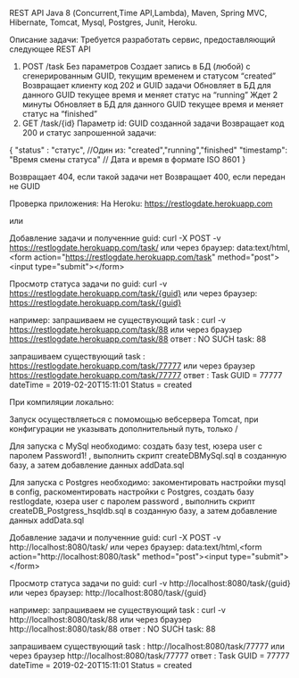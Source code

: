 
 REST API
 Java 8 (Сoncurrent,Time API,Lambda),
 Maven,
 Spring MVC,
 Hibernate,
 Tomcat,
 Mysql,
 Postgres,
 Junit,
 Heroku.

Описание задачи:
Требуется разработать сервис, предоставляющий следующее REST API
1. POST /task
Без параметров
Создает запись в БД (любой) c сгенерированным GUID, текущим временем и
статусом “created”
Возвращает клиенту код 202 и GUID задачи 
Обновляет в БД для данного GUID текущее время и меняет статус на “running”
Ждет 2 минуты
Обновляет в БД для данного GUID текущее время и меняет статус на
“finished”
2. GET /task/{id}
Параметр id: GUID созданной задачи
Возвращает код 200 и статус запрошенной задачи:

{
"status" : "статус", //Один из: "created","running","finished"
"timestamp": "Время смены статуса" // Дата и время в формате ISO 8601
}

Возвращает 404, если такой задачи нет
Возвращает 400, если передан не GUID

Проверка приложения:
На Heroku: https://restlogdate.herokuapp.com

или

Добавление задачи и полученние guid:
curl -X POST -v https://restlogdate.herokuapp.com/task/
 или через браузер: 
data:text/html,&lt;form action="https://restlogdate.herokuapp.com/task" method="post"&gt;&lt;input type="submit"&gt;&lt;/form&gt;

Просмотр статуса задачи по guid:
curl -v https://restlogdate.herokuapp.com/task/{guid}
или через браузер:
https://restlogdate.herokuapp.com/task/{guid}

например: 
запрашиваем не существующий task :
curl -v https://restlogdate.herokuapp.com/task/88
или через браузер https://restlogdate.herokuapp.com/task/88
ответ : NO SUCH task: 88

запрашиваем существующий task :
https://restlogdate.herokuapp.com/task/77777
или через браузер https://restlogdate.herokuapp.com/task/77777
ответ : Task GUID = 77777 dateTime = 2019-02-20T15:11:01 Status = created 

При компиляции локально:

Запуск осуществляеться с помомощью вебсервера Tomcat, при конфигурации не указывать дополнительный путь, только /

Для запуска с MySql необходимо: создать базу test, юзера user c паролем Password1! , выполнить скрипт createDBMySql.sql в созданную базу, а затем добавление данных addData.sql

Для запуска с Postgres необходимо: закоментировать настройки mysql в config, раскоментировать настройки c Postgres,
создать базу restlogdate, юзера user c паролем password , выполнить скрипт createDB_Postgress_hsqldb.sql в созданную базу, а затем добавление данных addData.sql

Добавление задачи и полученние guid:
curl -X POST -v http://localhost:8080/task/
или через браузер: 
data:text/html,&lt;form action="http://localhost:8080/task" method="post"&gt;&lt;input type="submit"&gt;&lt;/form&gt;

Просмотр статуса задачи по guid:
curl -v http://localhost:8080/task/{guid}
или через браузер:
http://localhost:8080/task/{guid}

например: 
запрашиваем не существующий task :
curl -v http://localhost:8080/task/88
или через браузер http://localhost:8080/task/88
ответ : NO SUCH task: 88

запрашиваем существующий task :
http://localhost:8080/task/77777
или через браузер http://localhost:8080/task/77777
ответ : Task GUID = 77777 dateTime = 2019-02-20T15:11:01 Status = created 

